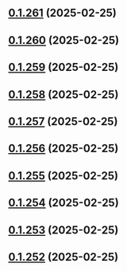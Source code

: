 ## [0.1.261](https://github.com/binary-braids/terraform-oracle/compare/v0.1.260...v0.1.261) (2025-02-25)



## [0.1.260](https://github.com/binary-braids/terraform-oracle/compare/v0.1.259...v0.1.260) (2025-02-25)



## [0.1.259](https://github.com/binary-braids/terraform-oracle/compare/v0.1.258...v0.1.259) (2025-02-25)



## [0.1.258](https://github.com/binary-braids/terraform-oracle/compare/v0.1.257...v0.1.258) (2025-02-25)



## [0.1.257](https://github.com/binary-braids/terraform-oracle/compare/v0.1.256...v0.1.257) (2025-02-25)



## [0.1.256](https://github.com/binary-braids/terraform-oracle/compare/v0.1.255...v0.1.256) (2025-02-25)



## [0.1.255](https://github.com/binary-braids/terraform-oracle/compare/v0.1.254...v0.1.255) (2025-02-25)



## [0.1.254](https://github.com/binary-braids/terraform-oracle/compare/v0.1.253...v0.1.254) (2025-02-25)



## [0.1.253](https://github.com/binary-braids/terraform-oracle/compare/v0.1.252...v0.1.253) (2025-02-25)



## [0.1.252](https://github.com/binary-braids/terraform-oracle/compare/v0.1.251...v0.1.252) (2025-02-25)



